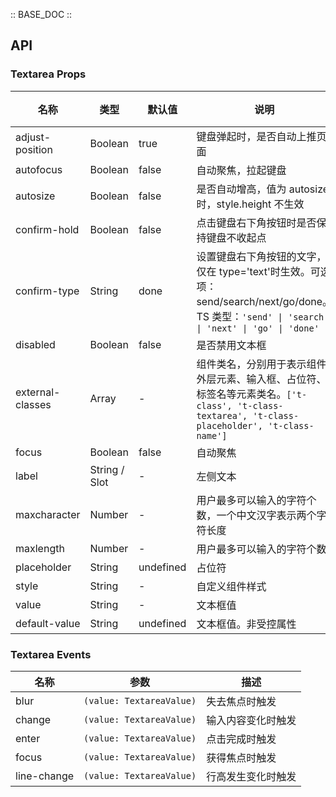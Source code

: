 :: BASE_DOC ::

## API
### Textarea Props

名称 | 类型 | 默认值 | 说明 | 必传
-- | -- | -- | -- | --
adjust-position | Boolean | true | 键盘弹起时，是否自动上推页面 | N
autofocus | Boolean | false | 自动聚焦，拉起键盘 | N
autosize | Boolean | false | 是否自动增高，值为 autosize 时，style.height 不生效 | N
confirm-hold | Boolean | false | 点击键盘右下角按钮时是否保持键盘不收起点 | N
confirm-type | String | done | 设置键盘右下角按钮的文字，仅在 type='text'时生效。可选项：send/search/next/go/done。TS 类型：`'send' \| 'search' \| 'next' \| 'go' \| 'done'` | N
disabled | Boolean | false | 是否禁用文本框 | N
external-classes | Array | - | 组件类名，分别用于表示组件外层元素、输入框、占位符、标签名等元素类名。`['t-class', 't-class-textarea', 't-class-placeholder', 't-class-name']` | N
focus | Boolean | false | 自动聚焦 | N
label | String / Slot | - | 左侧文本 | N
maxcharacter | Number | - | 用户最多可以输入的字符个数，一个中文汉字表示两个字符长度 | N
maxlength | Number | - | 用户最多可以输入的字符个数 | N
placeholder | String | undefined | 占位符 | N
style | String | - | 自定义组件样式 | N
value | String | - | 文本框值 | N
default-value | String | undefined | 文本框值。非受控属性 | N

### Textarea Events

名称 | 参数 | 描述
-- | -- | --
blur | `(value: TextareaValue)` | 失去焦点时触发
change | `(value: TextareaValue)` | 输入内容变化时触发
enter | `(value: TextareaValue)` | 点击完成时触发
focus | `(value: TextareaValue)` | 获得焦点时触发
line-change | `(value: TextareaValue)` | 行高发生变化时触发
